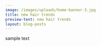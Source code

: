 ```yaml
---
image: /images/uploads/home-banner-3.jpg
title: new hair trends
preview-text: new hair trends
layout: blog-posts
---
```

sample text
